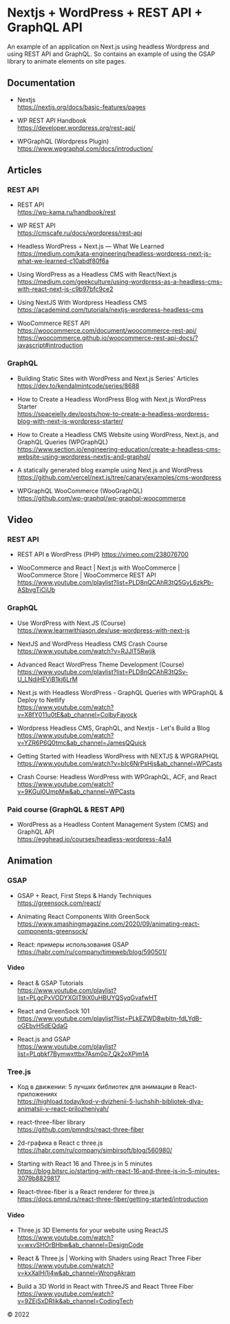 # Nextjs + WordPress + REST API + GraphQL API

An example of an application on Next.js using headless Wordpress and using REST API and GraphQL. So contains an example of using the GSAP library to animate elements on site pages.

## Documentation

- Nextjs  
  <a href="https://nextjs.org/docs/basic-features/pages" target="_blank">https://nextjs.org/docs/basic-features/pages</a>

- WP REST API Handbook  
  <a href="https://developer.wordpress.org/rest-api/" target="_blank">https://developer.wordpress.org/rest-api/</a>

- WPGraphQL (Wordpress Plugin)  
  <a href="https://www.wpgraphql.com/docs/introduction/" target="_blank">https://www.wpgraphql.com/docs/introduction/</a>

## Articles

### REST API

- REST API  
  <a href="https://wp-kama.ru/handbook/rest" target="_blank">https://wp-kama.ru/handbook/rest</a>

- WP REST API  
  <a href="https://cmscafe.ru/docs/wordpress/rest-api" target="_blank">https://cmscafe.ru/docs/wordpress/rest-api</a>

- Headless WordPress + Next.js — What We Learned  
  <a href="https://medium.com/kata-engineering/headless-wordpress-next-js-what-we-learned-c10abdf80f6a" target="_blank">https://medium.com/kata-engineering/headless-wordpress-next-js-what-we-learned-c10abdf80f6a</a>

- Using WordPress as a Headless CMS with React/Next.js  
  <a href="https://medium.com/geekculture/using-wordpress-as-a-headless-cms-with-react-next-js-c9b97bfc9ce2" target="_blank">https://medium.com/geekculture/using-wordpress-as-a-headless-cms-with-react-next-js-c9b97bfc9ce2</a>

- Using NextJS With Wordpress Headless CMS  
  <a href="https://academind.com/tutorials/nextjs-wordpress-headless-cms" target="_blank">https://academind.com/tutorials/nextjs-wordpress-headless-cms</a>

- WooCommerce REST API  
  <a href="https://woocommerce.com/document/woocommerce-rest-api/" target="_blank">https://woocommerce.com/document/woocommerce-rest-api/</a>  
  <a href="https://woocommerce.github.io/woocommerce-rest-api-docs/?javascript#introduction" target="_blank">https://woocommerce.github.io/woocommerce-rest-api-docs/?javascript#introduction</a>

### GraphQL

- Building Static Sites with WordPress and Next.js Series' Articles  
  <a href="https://dev.to/kendalmintcode/series/8688" target="_blank">https://dev.to/kendalmintcode/series/8688</a>

- How to Create a Headless WordPress Blog with Next.js WordPress Starter  
  <a href="https://spacejelly.dev/posts/how-to-create-a-headless-wordpress-blog-with-next-js-wordpress-starter/" target="_blank">https://spacejelly.dev/posts/how-to-create-a-headless-wordpress-blog-with-next-js-wordpress-starter/</a>

- How to Create a Headless CMS Website using WordPress, Next.js, and GraphQL Queries (WPGraphQL)  
  <a href="https://www.section.io/engineering-education/create-a-headless-cms-website-using-wordpress-nextjs-and-graphql/" target="_blank">https://www.section.io/engineering-education/create-a-headless-cms-website-using-wordpress-nextjs-and-graphql/</a>

- A statically generated blog example using Next.js and WordPress  
  <a href="https://github.com/vercel/next.js/tree/canary/examples/cms-wordpress" target="_blank">https://github.com/vercel/next.js/tree/canary/examples/cms-wordpress</a>

- WPGraphQL WooCommerce (WooGraphQL)  
  <a href="https://github.com/wp-graphql/wp-graphql-woocommerce" target="_blank">https://github.com/wp-graphql/wp-graphql-woocommerce</a>

## Video

### REST API

- REST API в WordPress (PHP)
  <a href="https://vimeo.com/238076700" target="_blank">https://vimeo.com/238076700</a>

- WooCommerce and React | Next.js with WooCommerce | WooCommerce Store | WooCommerce REST API  
   <a href="https://www.youtube.com/playlist?list=PLD8nQCAhR3tQ5GvL6zkPb-ASbvgTiCiUb" target="_blank">https://www.youtube.com/playlist?list=PLD8nQCAhR3tQ5GvL6zkPb-ASbvgTiCiUb</a>

### GraphQL

- Use WordPress with Next.JS (Course)  
  <a href="https://www.learnwithjason.dev/use-wordpress-with-next-js" target="_blank">https://www.learnwithjason.dev/use-wordpress-with-next-js</a>

- NextJS and WordPress Headless CMS Crash Course  
  <a href="https://www.youtube.com/watch?v=RJJlT5Rwjik" target="_blank">https://www.youtube.com/watch?v=RJJlT5Rwjik</a>

- Advanced React WordPress Theme Development (Course)  
  <a href="https://www.youtube.com/playlist?list=PLD8nQCAhR3tQSv-U_LNdiHEViB1kj6LrM" target="_blank">https://www.youtube.com/playlist?list=PLD8nQCAhR3tQSv-U_LNdiHEViB1kj6LrM</a>
- Next.js with Headless WordPress - GraphQL Queries with WPGraphQL & Deploy to Netlify  
  <a href="https://www.youtube.com/watch?v=X8fY011u0tE&ab_channel=ColbyFayock" target="_blank">https://www.youtube.com/watch?v=X8fY011u0tE&ab_channel=ColbyFayock</a>

- Wordpress Headless CMS, GraphQL, and Nextjs - Let's Build a Blog  
  <a href="https://www.youtube.com/watch?v=YZR6P6Q0tmc&ab_channel=JamesQQuick" target="_blank">https://www.youtube.com/watch?v=YZR6P6Q0tmc&ab_channel=JamesQQuick</a>

- Getting Started with Headless WordPress with NEXTJS & WPGRAPHQL  
  <a href="https://www.youtube.com/watch?v=bIc6NrPsHjs&ab_channel=WPCasts" target="_blank">https://www.youtube.com/watch?v=bIc6NrPsHjs&ab_channel=WPCasts</a>

- Crash Course: Headless WordPress with WPGraphQL, ACF, and React  
  <a href="https://www.youtube.com/watch?v=9KGuI0UmpMw&ab_channel=WPCasts" target="_blank">https://www.youtube.com/watch?v=9KGuI0UmpMw&ab_channel=WPCasts</a>

### Paid course (GraphQL & REST API)

- WordPress as a Headless Content Management System (CMS) and GraphQL API  
  <a href="https://egghead.io/courses/headless-wordpress-4a14" target="_blank">https://egghead.io/courses/headless-wordpress-4a14</a>

## Animation

### GSAP

- GSAP + React, First Steps & Handy Techniques  
  <a href="https://greensock.com/react/" target="_blank">https://greensock.com/react/</a>

- Animating React Components With GreenSock  
  <a href="https://www.smashingmagazine.com/2020/09/animating-react-components-greensock/" target="_blank">https://www.smashingmagazine.com/2020/09/animating-react-components-greensock/</a>

- React: примеры использования GSAP  
  <a href="https://habr.com/ru/company/timeweb/blog/590501/" target="_blank">https://habr.com/ru/company/timeweb/blog/590501/</a>

#### Video

- React & GSAP Tutorials  
  <a href="https://www.youtube.com/playlist?list=PLgcPxVODYXGIT9iX0uHBUYQSyqGvafwHT" target="_blank">https://www.youtube.com/playlist?list=PLgcPxVODYXGIT9iX0uHBUYQSyqGvafwHT</a>

- React and GreenSock 101  
  <a href="https://www.youtube.com/playlist?list=PLkEZWD8wbltn-fdLYdB-oGEbvH5dEQdaG" target="_blank">https://www.youtube.com/playlist?list=PLkEZWD8wbltn-fdLYdB-oGEbvH5dEQdaG</a>

- React.js and GSAP  
  <a href="https://www.youtube.com/playlist?list=PLqbkf7Bymwxttbx7Asm0p7_Qk2oXPjm1A" target="_blank">https://www.youtube.com/playlist?list=PLqbkf7Bymwxttbx7Asm0p7_Qk2oXPjm1A</a>

### Tree.js

- Код в движении: 5 лучших библиотек для анимации в React-приложениях  
  <a href="https://highload.today/kod-v-dvizhenii-5-luchshih-bibliotek-dlya-animatsii-v-react-prilozheniyah/" target="_blank">https://highload.today/kod-v-dvizhenii-5-luchshih-bibliotek-dlya-animatsii-v-react-prilozheniyah/</a>

- react-three-fiber library  
  <a href="https://github.com/pmndrs/react-three-fiber" target="_blank">https://github.com/pmndrs/react-three-fiber</a>

- 2d-графика в React с three.js  
  <a href="https://habr.com/ru/company/simbirsoft/blog/560980/" target="_blank">https://habr.com/ru/company/simbirsoft/blog/560980/</a>

- Starting with React 16 and Three.js in 5 minutes  
  <a href="https://blog.bitsrc.io/starting-with-react-16-and-three-js-in-5-minutes-3079b8829817" target="_blank">https://blog.bitsrc.io/starting-with-react-16-and-three-js-in-5-minutes-3079b8829817</a>

- React-three-fiber is a React renderer for three.js  
  <a href="https://docs.pmnd.rs/react-three-fiber/getting-started/introduction" target="_blank">https://docs.pmnd.rs/react-three-fiber/getting-started/introduction</a>

#### Video

- Three.js 3D Elements for your website using ReactJS  
  <a href="https://www.youtube.com/watch?v=wxvSHOrBHbw&ab_channel=DesignCode" target="_blank">https://www.youtube.com/watch?v=wxvSHOrBHbw&ab_channel=DesignCode</a>

- React & Three.js | Working with Shaders using React Three Fiber  
  <a href="https://www.youtube.com/watch?v=kxXaIHi1j4w&ab_channel=WrongAkram" target="_blank">https://www.youtube.com/watch?v=kxXaIHi1j4w&ab_channel=WrongAkram</a>

- Build a 3D World in React with ThreeJS and React Three Fiber  
  <a href="https://www.youtube.com/watch?v=9ZEjSxDRIik&ab_channel=CodingTech" target="_blank">https://www.youtube.com/watch?v=9ZEjSxDRIik&ab_channel=CodingTech</a>

© 2022
